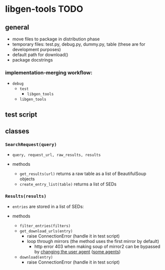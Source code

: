 # libgen-tools TODO

## general

- move files to package in distribution phase
- temporary files: test.py, debug.py, dummy.py, table (these are for development purposes)
- default path for download()
- package docstrings

### implementation-merging workflow:

- `debug`
  - `test`
    - `libgen_tools`
  - `libgen_tools`

## test script

## classes

### `SearchRequest(query)`

- `query, request_url, raw_results, results`

- methods
  - `get_results(url)` returns a raw table as a list of BeautifulSoup objects
  - `create_entry_list(table)` returns a list of SEDs

### `Results(results)`

- `entries` are stored in a list of SEDs:

- methods
  - `filter_entries(filters)`
  - `get_download_urls(entry)`
    - raise ConnectionError (handle it in test script)
    - loop through mirrors (the method uses the first mirror by default)
      - http error 403 when making soup of mirror2 can be bypassed by [changing the user agent](https://stackoverflow.com/questions/24226781/changing-user-agent-in-python-3-for-urrlib-request-urlopen) ([some agents](https://www.zenrows.com/blog/user-agent-web-scraping#importance))
  - `download(entry)`
    - raise ConnectionError (handle it in test script)
